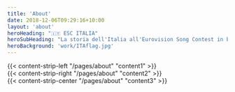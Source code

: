 ```yaml
---
title: 'About'
date: 2018-12-06T09:29:16+10:00
layout: 'about'
heroHeading: "🇮🇹 ESC ITALIA"
heroSubHeading: "La storia dell'Italia all'Eurovision Song Contest in breve (1956-2023)"
heroBackground: 'work/ITAflag.jpg'
---
```


<div>
{{< content-strip-left "/pages/about" "content1" >}}
</div>
<div>
{{< content-strip-right "/pages/about" "content2" >}}
</div>
<div>
{{< content-strip-center "/pages/about" "content3" >}}
</div>
